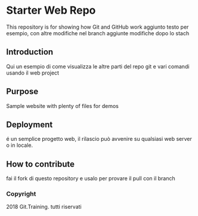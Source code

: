 # Starter Web Repo

This repository is for showing how Git and GitHub work
aggiunto testo per esempio, con altre modifiche nel branch
aggiunte modifiche dopo lo stach

## Introduction

Qui un esempio di come visualizza le altre parti del repo git e vari comandi usando il web project

## Purpose

Sample website with plenty of files for demos

## Deployment

é un semplice progetto web, il rilascio può avvenire su qualsiasi web server o in locale.

## How to contribute

fai il fork di questo repository e usalo per provare il pull con il branch

### Copyright

2018 Git.Training. tutti riservati